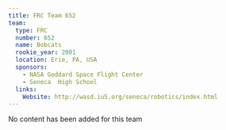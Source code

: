 ```yaml
---
title: FRC Team 652
team:
  type: FRC
  number: 652
  name: Bobcats
  rookie_year: 2001
  location: Erie, PA, USA
  sponsors:
    - NASA Goddard Space Flight Center
    - Seneca  High School
  links:
    Website: http://wasd.iu5.org/seneca/robotics/index.html
---
```

No content has been added for this team